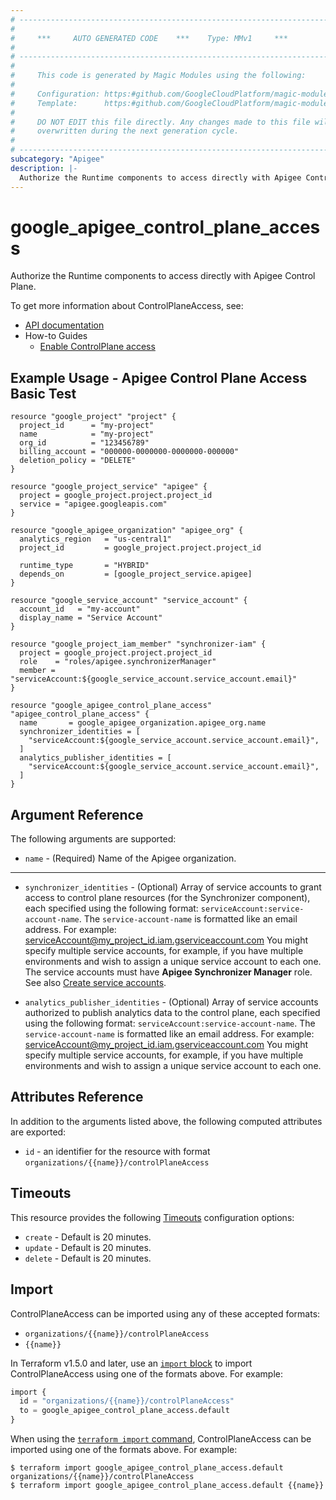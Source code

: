 ```yaml
---
# ----------------------------------------------------------------------------
#
#     ***     AUTO GENERATED CODE    ***    Type: MMv1     ***
#
# ----------------------------------------------------------------------------
#
#     This code is generated by Magic Modules using the following:
#
#     Configuration: https:#github.com/GoogleCloudPlatform/magic-modules/tree/main/mmv1/products/apigee/ControlPlaneAccess.yaml
#     Template:      https:#github.com/GoogleCloudPlatform/magic-modules/tree/main/mmv1/templates/terraform/resource.html.markdown.tmpl
#
#     DO NOT EDIT this file directly. Any changes made to this file will be
#     overwritten during the next generation cycle.
#
# ----------------------------------------------------------------------------
subcategory: "Apigee"
description: |-
  Authorize the Runtime components to access directly with Apigee Control Plane.
---
```


# google_apigee_control_plane_access

Authorize the Runtime components to access directly with Apigee Control Plane.


To get more information about ControlPlaneAccess, see:

* [API documentation](https://cloud.google.com/apigee/docs/reference/apis/apigee/rest/v1/organizations/updateControlPlaneAccess)
* How-to Guides
    * [Enable ControlPlane access](https://cloud.google.com/apigee/docs/hybrid/v1.14/install-enable-control-plane-access)

## Example Usage - Apigee Control Plane Access Basic Test


```hcl
resource "google_project" "project" {
  project_id      = "my-project"
  name            = "my-project"
  org_id          = "123456789"
  billing_account = "000000-0000000-0000000-000000"
  deletion_policy = "DELETE"
}

resource "google_project_service" "apigee" {
  project = google_project.project.project_id
  service = "apigee.googleapis.com"
}

resource "google_apigee_organization" "apigee_org" {
  analytics_region   = "us-central1"
  project_id         = google_project.project.project_id

  runtime_type       = "HYBRID"
  depends_on         = [google_project_service.apigee]
}

resource "google_service_account" "service_account" {
  account_id   = "my-account"
  display_name = "Service Account"
}

resource "google_project_iam_member" "synchronizer-iam" {
  project = google_project.project.project_id
  role    = "roles/apigee.synchronizerManager"
  member = "serviceAccount:${google_service_account.service_account.email}"
}

resource "google_apigee_control_plane_access" "apigee_control_plane_access" {
  name       = google_apigee_organization.apigee_org.name
  synchronizer_identities = [
    "serviceAccount:${google_service_account.service_account.email}",
  ]
  analytics_publisher_identities = [
    "serviceAccount:${google_service_account.service_account.email}",
  ]
}
```

## Argument Reference

The following arguments are supported:


* `name` -
  (Required)
  Name of the Apigee organization.


- - -


* `synchronizer_identities` -
  (Optional)
  Array of service accounts to grant access to control plane resources (for the Synchronizer component), each specified using the following format: `serviceAccount:service-account-name`.
  The `service-account-name` is formatted like an email address. For example: serviceAccount@my_project_id.iam.gserviceaccount.com
  You might specify multiple service accounts, for example, if you have multiple environments and wish to assign a unique service account to each one.
  The service accounts must have **Apigee Synchronizer Manager** role. See also [Create service accounts](https://cloud.google.com/apigee/docs/hybrid/v1.8/sa-about#create-the-service-accounts).

* `analytics_publisher_identities` -
  (Optional)
  Array of service accounts authorized to publish analytics data to the control plane, each specified using the following format: `serviceAccount:service-account-name`.
  The `service-account-name` is formatted like an email address. For example: serviceAccount@my_project_id.iam.gserviceaccount.com
  You might specify multiple service accounts, for example, if you have multiple environments and wish to assign a unique service account to each one.


## Attributes Reference

In addition to the arguments listed above, the following computed attributes are exported:

* `id` - an identifier for the resource with format `organizations/{{name}}/controlPlaneAccess`


## Timeouts

This resource provides the following
[Timeouts](https://developer.hashicorp.com/terraform/plugin/sdkv2/resources/retries-and-customizable-timeouts) configuration options:

- `create` - Default is 20 minutes.
- `update` - Default is 20 minutes.
- `delete` - Default is 20 minutes.

## Import


ControlPlaneAccess can be imported using any of these accepted formats:

* `organizations/{{name}}/controlPlaneAccess`
* `{{name}}`


In Terraform v1.5.0 and later, use an [`import` block](https://developer.hashicorp.com/terraform/language/import) to import ControlPlaneAccess using one of the formats above. For example:

```tf
import {
  id = "organizations/{{name}}/controlPlaneAccess"
  to = google_apigee_control_plane_access.default
}
```

When using the [`terraform import` command](https://developer.hashicorp.com/terraform/cli/commands/import), ControlPlaneAccess can be imported using one of the formats above. For example:

```
$ terraform import google_apigee_control_plane_access.default organizations/{{name}}/controlPlaneAccess
$ terraform import google_apigee_control_plane_access.default {{name}}
```
